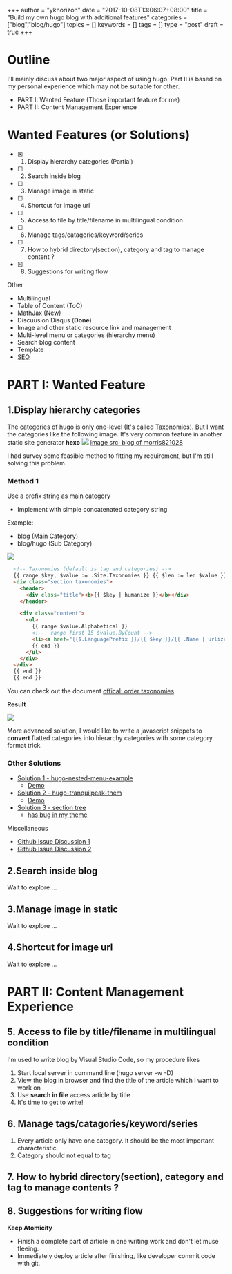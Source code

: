 +++
author = "ykhorizon"
date = "2017-10-08T13:06:07+08:00"
title = "Build my own hugo blog with additional features"
categories = ["blog","blog/hugo"]
topics = []
keywords = []
tags = []
type = "post"
draft = true
+++

# Outline
I'll mainly discuss about two major aspect of using hugo. Part II is based on my personal experience which may not be suitable for other.

- PART I: Wanted Feature (Those important feature for me)
- PART II: Content Management Experience


# Wanted Features (or Solutions)

- [x] 1. Display hierarchy categories (Partial)
- [ ] 2. Search inside blog
- [ ] 3. Manage image in static
- [ ] 4. Shortcut for image url 
- [ ] 5. Access to file by title/filename in multilingual condition
- [ ] 6. Manage tags/catagories/keyword/series 
- [ ] 7. How to hybrid directory(section), category and tag to manage content ?
- [x] 8. Suggestions for writing flow 

Other

- Multilingual
- Table of Content (ToC) 
- [MathJax (New)](https://gohugo.io/tutorials/mathjax/) 
- Discuusion Disqus (__Done__)
- Image and other static resource link and management
- Multi-level menu or categories (hierarchy menu)
- Search blog content
- Template
- [SEO](http://brendan-quinn.xyz/post/working-with-hugos-internal-partial-templates-facebook-and-open-graph/)

# PART I: Wanted Feature

## 1.Display hierarchy categories
The categories of hugo is only one-level (It's called Taxonomies). But I want the categories like the following image. It's very common feature in another static site generator **hexo**
![](/content_img/todo_of_this_blog/1.png)
[image src: blog of morris821028 ](http://morris821028.github.io/)

I had survey some feasible method to fitting my requirement, but I'm still solving this problem.
    

### Method 1
Use a prefix string as main category 
- Implement with simple concatenated category string

Example: 

- blog (Main Category)
- blog/hugo (Sub Category)

![](/content_img/todo_of_this_blog/3.png)

```html
  <!-- Taxonomies (default is tag and categories) -->
  {{ range $key, $value := .Site.Taxonomies }} {{ $len := len $value }} {{ if (not ( eq $len 0 ) ) }}
  <div class="section taxonomies">
    <header>
      <div class="title"><b>{{ $key | humanize }}</b></div>
    </header>

    <div class="content">
      <ul>
        {{ range $value.Alphabetical }}
        <!--  range first 15 $value.ByCount -->
        <li><a href="{{$.LanguagePrefix }}/{{ $key }}/{{ .Name | urlize }}">{{ .Name }} ({{.Count}})</a></li>
        {{ end }}
      </ul>
    </div>
  </div>
  {{ end }} 
  {{ end }}
``` 
You can check out the document [offical: order taxonomies](https://gohugo.io/templates/taxonomy-templates/#order-taxonomies)

__Result__

![](/content_img/todo_of_this_blog/2.png)

More advanced solution, I would like to write a javascript snippets to **convert** flatted categories into hierarchy categories with some category format trick.

### Other Solutions 


- [Solution 1 - hugo-nested-menu-example](https://github.com/vjeantet/hugo-menu-show)
  -  [Demo](http://vjeantet.github.io/hugo-menu-show/)
- [Solution 2 - hugo-tranquilpeak-them](https://github.com/kakawait/hugo-tranquilpeak-theme)
  - [Demo](https://tranquilpeak.kakawait.com/categories/)
- [Solution 3 - section tree](https://github.com/bep/hugotest)
  - [has bug in my theme](http://experiments.wemakesites.net/css3-treeview.html)

Miscellaneous

- [Github Issue Discussion 1](https://github.com/gohugoio/hugo/issues/465)
- [Github Issue Discussion 2](https://github.com/gohugoio/hugo/pull/3309)

## 2.Search inside blog
Wait to explore ...
## 3.Manage image in static
Wait to explore ...
## 4.Shortcut for image url 
Wait to explore ...


# PART II: Content Management Experience


## 5. Access to file by title/filename in multilingual condition
I'm used to write blog by Visual Studio Code, so my procedure likes

1. Start local server in command line (hugo server -w -D)
2. View the blog in browser and find the title of the article which I want to work on
3. Use **search in file** access article by title
4. It's time to get to write!

## 6. Manage tags/catagories/keyword/series 

1. Every article only have one category. It should be the most important characteristic.
2. Category should not equal to tag

## 7. How to hybrid directory(section), category and tag to manage contents ?

## 8. Suggestions for writing flow 

__Keep Atomicity__

- Finish a complete part of article in one writing work and don't let muse fleeing.
- Immediately deploy article after finishing, like developer commit code with git.
